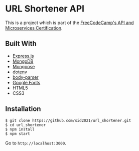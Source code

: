 # URL Shortener API

This is a project which is part of the [FreeCodeCamp's API and Microservices Certification](https://www.freecodecamp.org/learn/apis-and-microservices/apis-and-microservices-projects/url-shortener-microservice).

## Built With

- [Express.js](https://expressjs.com)
- [MongoDB](https://www.mongodb.com/)
- [Mongoose](https://mongoosejs.com/)
- [dotenv](https://www.npmjs.com/package/dotenv)
- [body-parser](https://www.npmjs.com/package/body-parser)
- [Google Fonts](https://fonts.google.com)
- HTML5
- CSS3

## Installation

```
$ git clone https://github.com/sid2021/url_shortener.git
$ cd url_shortener
$ npm install
$ npm start
```

Go to `http://localhost:3000`.
